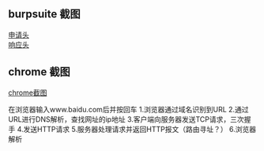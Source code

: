 ## burpsuite 截图
[申请头](request.png)<br/>
[响应头](response.png)
## chrome  截图
[chrome截图](chrome.png)

在浏览器输入www.baidu.com后并按回车
 1.浏览器通过域名识别到URL
 2.通过URL进行DNS解析，查找网址的ip地址
 3.客户端向服务器发送TCP请求，三次握手
 4.发送HTTP请求
 5.服务器处理请求并返回HTTP报文（路由寻址？）
 6.浏览器解析
